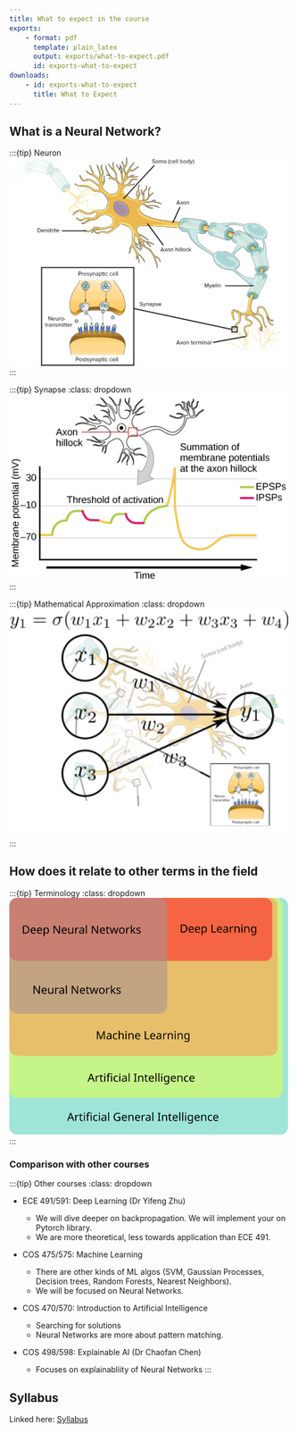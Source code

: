 ```yaml
---
title: What to expect in the course
exports:
    - format: pdf
      template: plain_latex
      output: exports/what-to-expect.pdf
      id: exports-what-to-expect
downloads: 
    - id: exports-what-to-expect
      title: What to Expect
---
```

## What is a Neural Network?


:::{tip} Neuron
<img src="imgs/neuron.png" width="500px"/>
:::

:::{tip} Synapse
:class: dropdown
<img src="imgs/synapse-time-component.png" width="500px"/>
:::

:::{tip} Mathematical Approximation
:class: dropdown
<img src="imgs/nn-overlayed-neuron.svg" width="500px"/>
:::


## How does it relate to other terms in the field

:::{tip} Terminology
:class: dropdown
<img src="imgs/ai-ml-venn.svg" width="500px" />
:::

### Comparison with other courses

:::{tip} Other courses
:class: dropdown
* ECE 491/591: Deep Learning (Dr Yifeng Zhu)
    - We will dive deeper on backpropagation. We will implement your on Pytorch library.
    - We are more theoretical, less towards application than ECE 491.

* COS 475/575: Machine Learning
    - There are other kinds of ML algos (SVM, Gaussian Processes, Decision
      trees, Random Forests, Nearest Neighbors).
    - We will be focused on Neural Networks.

* COS 470/570: Introduction to Artificial Intelligence
    - Searching for solutions
    - Neural Networks are more about pattern matching.

* COS 498/598: Explainable AI (Dr Chaofan Chen)
    - Focuses on explainabliity of Neural Networks
:::
## Syllabus

Linked here: [Syllabus](https://docs.google.com/document/d/1dQ46C4XnsN05pGDxNPwwN9vjNxGtbwAyaU6jrC0inNo/edit?pli=1&tab=t.0)

